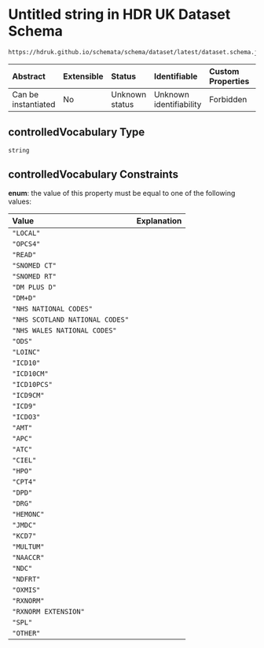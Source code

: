 # Untitled string in HDR UK Dataset Schema

```txt
https://hdruk.github.io/schemata/schema/dataset/latest/dataset.schema.json#/definitions/controlledVocabulary
```



| Abstract            | Extensible | Status         | Identifiable            | Custom Properties | Additional Properties | Access Restrictions | Defined In                                                                                        |
| :------------------ | :--------- | :------------- | :---------------------- | :---------------- | :-------------------- | :------------------ | :------------------------------------------------------------------------------------------------ |
| Can be instantiated | No         | Unknown status | Unknown identifiability | Forbidden         | Allowed               | none                | [dataset.schema.json*](../../../schema/dataset/latest/dataset.schema.json "open original schema") |

## controlledVocabulary Type

`string`

## controlledVocabulary Constraints

**enum**: the value of this property must be equal to one of the following values:

| Value                           | Explanation |
| :------------------------------ | :---------- |
| `"LOCAL"`                       |             |
| `"OPCS4"`                       |             |
| `"READ"`                        |             |
| `"SNOMED CT"`                   |             |
| `"SNOMED RT"`                   |             |
| `"DM PLUS D"`                   |             |
| `"DM+D"`                        |             |
| `"NHS NATIONAL CODES"`          |             |
| `"NHS SCOTLAND NATIONAL CODES"` |             |
| `"NHS WALES NATIONAL CODES"`    |             |
| `"ODS"`                         |             |
| `"LOINC"`                       |             |
| `"ICD10"`                       |             |
| `"ICD10CM"`                     |             |
| `"ICD10PCS"`                    |             |
| `"ICD9CM"`                      |             |
| `"ICD9"`                        |             |
| `"ICDO3"`                       |             |
| `"AMT"`                         |             |
| `"APC"`                         |             |
| `"ATC"`                         |             |
| `"CIEL"`                        |             |
| `"HPO"`                         |             |
| `"CPT4"`                        |             |
| `"DPD"`                         |             |
| `"DRG"`                         |             |
| `"HEMONC"`                      |             |
| `"JMDC"`                        |             |
| `"KCD7"`                        |             |
| `"MULTUM"`                      |             |
| `"NAACCR"`                      |             |
| `"NDC"`                         |             |
| `"NDFRT"`                       |             |
| `"OXMIS"`                       |             |
| `"RXNORM"`                      |             |
| `"RXNORM EXTENSION"`            |             |
| `"SPL"`                         |             |
| `"OTHER"`                       |             |
